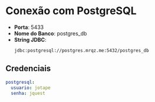 # Conexão com PostgreSQL

- **Porta**: 5433
- **Nome do Banco**: postgres_db
- **String JDBC**:
  ```
  jdbc:postgresql://postgres.mrqz.me:5432/postgres_db
  ```

## Credenciais

```yaml
postgresql:
  usuario: jotape
  senha: jquest
```